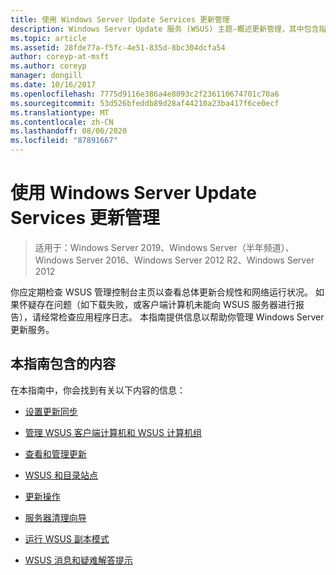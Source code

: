 ```yaml
---
title: 使用 Windows Server Update Services 更新管理
description: Windows Server Update 服务 (WSUS) 主题-概述更新管理，其中包含指向相关主题的链接
ms.topic: article
ms.assetid: 28fde77a-f5fc-4e51-835d-8bc304dcfa54
author: coreyp-at-msft
ms.author: coreyp
manager: dongill
ms.date: 10/16/2017
ms.openlocfilehash: 7775d9116e386a4e8093c2f236110674701c70a6
ms.sourcegitcommit: 53d526bfeddb89d28af44210a23ba417f6ce0ecf
ms.translationtype: MT
ms.contentlocale: zh-CN
ms.lasthandoff: 08/06/2020
ms.locfileid: "87891667"
---
```

# <a name="update-management-with-windows-server-update-services"></a>使用 Windows Server Update Services 更新管理

>适用于：Windows Server 2019、Windows Server（半年频道）、Windows Server 2016、Windows Server 2012 R2、Windows Server 2012

你应定期检查 WSUS 管理控制台主页以查看总体更新合规性和网络运行状况。 如果怀疑存在问题（如下载失败，或客户端计算机未能向 WSUS 服务器进行报告），请经常检查应用程序日志。 本指南提供信息以帮助你管理 Windows Server 更新服务。

## <a name="in-this-guide"></a>本指南包含的内容
在本指南中，你会找到有关以下内容的信息：

-   [设置更新同步](setting-up-update-synchronizations.md)

-   [管理 WSUS 客户端计算机和 WSUS 计算机组](managing-wsus-client-computers-and-wsus-computer-groups.md)

-   [查看和管理更新](viewing-and-managing-updates.md)

-   [WSUS 和目录站点](wsus-and-the-catalog-site.md)

-   [更新操作](updates-operations.md)

-   [服务器清理向导](the-server-cleanup-wizard.md)

-   [运行 WSUS 副本模式](running-wsus-replica-mode.md)

-   [WSUS 消息和疑难解答提示](wsus-messages-and-troubleshooting-tips.md)
